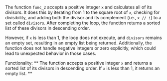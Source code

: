 The function `func_2` accepts a positive integer `x` and calculates all of its divisors. It does this by iterating from 1 to the square root of `x`, checking for divisibility, and adding both the divisor and its complement (i.e., `x // i`) to a set called `divisors`. After completing the loop, the function returns a sorted list of these divisors in descending order. 

However, if `x` is less than 1, the loop does not execute, and `divisors` remains an empty set, resulting in an empty list being returned. Additionally, the function does not handle negative integers or zero explicitly, which could lead to unexpected behavior in those cases. 

Functionality: ** The function accepts a positive integer `x` and returns a sorted list of its divisors in descending order. If `x` is less than 1, it returns an empty list. **